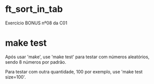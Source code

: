 # ft_sort_in_tab
Exercício BONUS nº08 da C01

# make test
Após usar 'make', use 'make test' para testar com números aleatórios, sendo 8 números por padrão.

Para testar com outra quantidade, 100 por exemplo, use 'make test size=100'.
